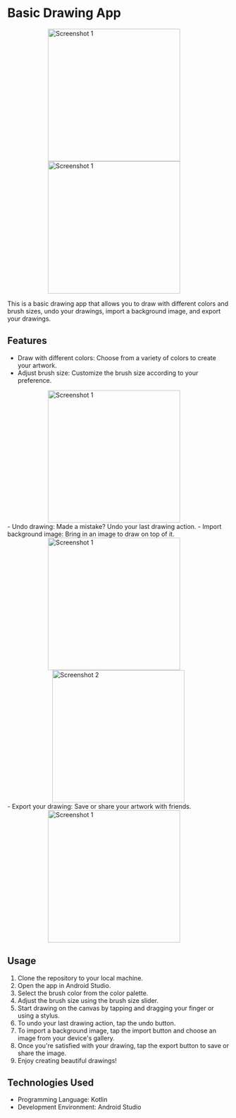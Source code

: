 # Basic Drawing App

<div style="display:flex; flex-wrap:wrap; justify-content:center;">
  <img src="drawingAppSS1.png" alt="Screenshot 1" width="300" style="margin-right: 20px;">
  <img src="drawingAppSS2.png" alt="Screenshot 1" width="300" style="margin-right: 20px;">
</div>

This is a basic drawing app that allows you to draw with different colors and brush sizes, undo your drawings, import a background image, and export your drawings.

## Features

- Draw with different colors: Choose from a variety of colors to create your artwork.
- Adjust brush size: Customize the brush size according to your preference. 
<div style="display:flex; flex-wrap:wrap; justify-content:center;">
  <img src="drawingAppSS6.png" alt="Screenshot 1" width="300" style="margin-right: 20px;">
</div>
- Undo drawing: Made a mistake? Undo your last drawing action.
- Import background image: Bring in an image to draw on top of it.
<div style="display:flex; flex-wrap:wrap; justify-content:center;">
  <img src="drawingAppSS4.png" alt="Screenshot 1" width="300" style="margin-right: 20px;">
  <img src="drawingAppSS5.png" alt="Screenshot 2" width="300">
</div>
- Export your drawing: Save or share your artwork with friends.
<div style="display:flex; flex-wrap:wrap; justify-content:center;">
  <img src="drawingAppSS3.png" alt="Screenshot 1" width="300" style="margin-right: 20px;">
</div>

## Usage

1. Clone the repository to your local machine.
2. Open the app in Android Studio.
3. Select the brush color from the color palette.
4. Adjust the brush size using the brush size slider.
5. Start drawing on the canvas by tapping and dragging your finger or using a stylus.
6. To undo your last drawing action, tap the undo button.
7. To import a background image, tap the import button and choose an image from your device's gallery.
8. Once you're satisfied with your drawing, tap the export button to save or share the image.
9. Enjoy creating beautiful drawings!

## Technologies Used

- Programming Language: Kotlin
- Development Environment: Android Studio
